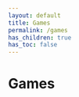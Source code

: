 ```yaml
---
layout: default
title: Games
permalink: /games
has_children: true
has_toc: false
---
```


# Games
